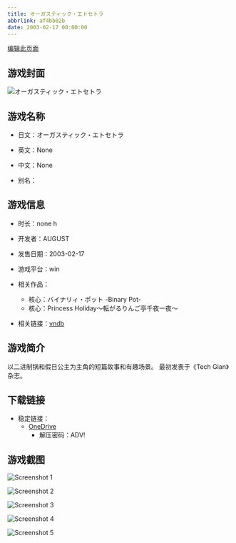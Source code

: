 ```yaml
---
title: オーガスティック・エトセトラ
abbrlink: af4bb02b
date: 2003-02-17 00:00:00
---
```

[编辑此页面](https://github.com/ACG-3/ADV3-source/blob/main/source/_posts/games/%E3%82%AA%E3%83%BC%E3%82%AC%E3%82%B9%E3%83%86%E3%82%A3%E3%83%83%E3%82%AF%E3%83%BB%E3%82%A8%E3%83%88%E3%82%BB%E3%83%88%E3%83%A9.md)

## 游戏封面

![オーガスティック・エトセトラ](https://pan.timero.xyz/onedrive/img_lib_001/%E3%82%AA%E3%83%BC%E3%82%AC%E3%82%B9%E3%83%86%E3%82%A3%E3%83%83%E3%82%AF%E3%83%BB%E3%82%A8%E3%83%88%E3%82%BB%E3%83%88%E3%83%A9_cover.avif)


## 游戏名称

- 日文：オーガスティック・エトセトラ
- 英文：None
- 中文：None

- 别名：


## 游戏信息

- 时长：none h
- 开发者：AUGUST
- 发售日期：2003-02-17
- 游戏平台：win
- 相关作品：
   - 核心：バイナリィ・ポット -Binary Pot-
   - 核心：Princess Holiday～転がるりんご亭千夜一夜～

- 相关链接：[vndb](https://vndb.org/v12793)


## 游戏简介

以二进制锅和假日公主为主角的短篇故事和有趣场景。
最初发表于《Tech Gian》杂志。


## 下载链接

- 稳定链接：
    - [OneDrive](https://pan.timero.xyz/onedrive/adv_lib_001/%E3%82%AA%E3%83%BC%E3%82%AC%E3%82%B9%E3%83%86%E3%82%A3%E3%83%83%E3%82%AF%E3%83%BB%E3%82%A8%E3%83%88%E3%82%BB%E3%83%88%E3%83%A9)
        - 解压密码：ADV!



## 游戏截图


![Screenshot 1](https://pan.timero.xyz/onedrive/img_lib_001/%E3%82%AA%E3%83%BC%E3%82%AC%E3%82%B9%E3%83%86%E3%82%A3%E3%83%83%E3%82%AF%E3%83%BB%E3%82%A8%E3%83%88%E3%82%BB%E3%83%88%E3%83%A9_Screenshot_1.avif)

![Screenshot 2](https://pan.timero.xyz/onedrive/img_lib_001/%E3%82%AA%E3%83%BC%E3%82%AC%E3%82%B9%E3%83%86%E3%82%A3%E3%83%83%E3%82%AF%E3%83%BB%E3%82%A8%E3%83%88%E3%82%BB%E3%83%88%E3%83%A9_Screenshot_2.avif)

![Screenshot 3](https://pan.timero.xyz/onedrive/img_lib_001/%E3%82%AA%E3%83%BC%E3%82%AC%E3%82%B9%E3%83%86%E3%82%A3%E3%83%83%E3%82%AF%E3%83%BB%E3%82%A8%E3%83%88%E3%82%BB%E3%83%88%E3%83%A9_Screenshot_3.avif)

![Screenshot 4](https://pan.timero.xyz/onedrive/img_lib_001/%E3%82%AA%E3%83%BC%E3%82%AC%E3%82%B9%E3%83%86%E3%82%A3%E3%83%83%E3%82%AF%E3%83%BB%E3%82%A8%E3%83%88%E3%82%BB%E3%83%88%E3%83%A9_Screenshot_4.avif)

![Screenshot 5](https://pan.timero.xyz/onedrive/img_lib_001/%E3%82%AA%E3%83%BC%E3%82%AC%E3%82%B9%E3%83%86%E3%82%A3%E3%83%83%E3%82%AF%E3%83%BB%E3%82%A8%E3%83%88%E3%82%BB%E3%83%88%E3%83%A9_Screenshot_5.avif)

